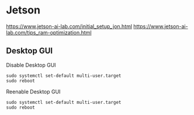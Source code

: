 # Jetson

https://www.jetson-ai-lab.com/initial_setup_jon.html
https://www.jetson-ai-lab.com/tips_ram-optimization.html

## Desktop GUI

Disable Desktop GUI

```
sudo systemctl set-default multi-user.target
sudo reboot
```

Reenable Desktop GUI

```
sudo systemctl set-default multi-user.target
sudo reboot
```
